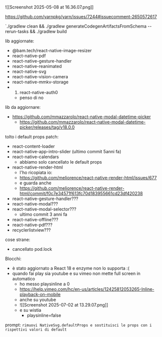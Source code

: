 
![[Screenshot 2025-05-08 at 16.36.07.png]]

https://github.com/yarnpkg/yarn/issues/7244#issuecomment-2650572617

`./gradlew clean && ./gradlew generateCodegenArtifactsFromSchema --rerun-tasks && ./gradlew build


lib aggiornate: 
* @bam.tech/react-native-image-resizer
* react-native-pdf
* react-native-gesture-handler
* react-native-reanimated
* react-native-svg
* react-native-vision-camera
* react-native-mmkv-storage
* 1. react-native-auth0
	* penso di no

lib da aggiornare:
* https://github.com/mmazzarolo/react-native-modal-datetime-picker
	* https://github.com/mmazzarolo/react-native-modal-datetime-picker/releases/tag/v18.0.0

tolto i default props
patch:
* react-content-loader
* react-native-app-intro-slider (ultimo commit 5anni fa)
* react-native-calendars
	* abbiamo solo cancellato le default props
* react-native-render-html
	* l'ho ricopiata io:
	* https://github.com/meliorence/react-native-render-html/issues/677
	* e guarda anche
	* https://github.com/meliorence/react-native-render-html/commit/f0c7e34571f613fc70d183955661cd23df420238
* react-native-gesture-handler???
* react-native-modal???
* react-native-modal-selector???
	* ultimo commit 3 anni fa
* react-native-offline???
* react-native-pdf???
* recyclerlistview???


cose strane:
* cancellato pod.lock

Blocchi:
* è stato aggiornato a React 18 e enzyme non lo supporta :(
* quando fai play sia youtube e su vimeo non mette full screen in automatico
	* ho messo playsinline a 0
	* https://help.vimeo.com/hc/en-us/articles/12425812053265-Inline-playback-on-mobile
	* anche su youtube
	* ![[Screenshot 2025-07-02 at 13.29.07.png]]
	* e su wistia
		* playsinline=false

prompt:
`rimuovi NativeSvg.defaultProps e sostituisci le props con i rispettivi valori di default`